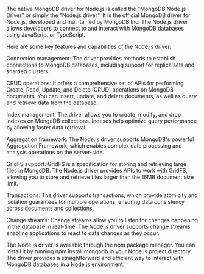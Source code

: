 The native MongoDB driver for Node.js is called the "MongoDB Node.js Driver" or simply the "Node.js driver". It is the official MongoDB driver for Node.js, developed and maintained by MongoDB Inc. The Node.js driver allows developers to connect to and interact with MongoDB databases using JavaScript or TypeScript.

Here are some key features and capabilities of the Node.js driver:

Connection management: The driver provides methods to establish connections to MongoDB databases, including support for replica sets and sharded clusters.

CRUD operations: It offers a comprehensive set of APIs for performing Create, Read, Update, and Delete (CRUD) operations on MongoDB documents. You can insert, update, and delete documents, as well as query and retrieve data from the database.

Index management: The driver allows you to create, modify, and drop indexes on MongoDB collections. Indexes help optimize query performance by allowing faster data retrieval.

Aggregation framework: The Node.js driver supports MongoDB's powerful Aggregation Framework, which enables complex data processing and analysis operations on the server-side.

GridFS support: GridFS is a specification for storing and retrieving large files in MongoDB. The Node.js driver provides APIs to work with GridFS, allowing you to store and retrieve files larger than the 16MB document size limit.

Transactions: The driver supports transactions, which provide atomicity and isolation guarantees for multiple operations, ensuring data consistency across documents and collections.

Change streams: Change streams allow you to listen for changes happening in the database in real-time. The Node.js driver supports change streams, enabling applications to react to data changes as they occur.

The Node.js driver is available through the npm package manager. You can install it by running npm install mongodb in your Node.js project directory. The driver provides a straightforward and efficient way to interact with MongoDB databases in a Node.js environment.